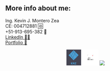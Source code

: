## More info about me: 
<div id="badges" >
Ing. Kevin J. Montero Zea 
</div>
<div id="badges" >
CE: 004712881 🆔
</div>
<div id="badges" >
+51-913-695-382 📱
</div>
<div id="badges" >
<a href="https://www.linkedin.com/in/kevin913montero/">
    LinkedIn 👨‍🦰
  </a>
</div>
<div id="badges" >
<a href="https://portfoliokjmz.netlify.app/">
    Portfolio 💼
  </a>
</div>


<p align="center">
<img height="50" src="src/app/img/logo2.png" />
<img height="50" src="src/app/img/logo3.png" />
<img height="50" src="src/app/img/Sin título.png" />
</p>
